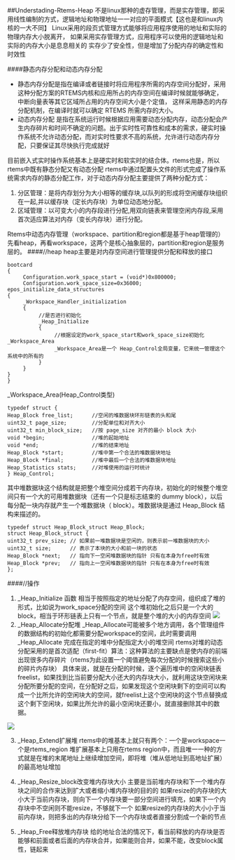 
##Understading-Rtems-Heap
不是linux那种的虚存管理，而是实存管理，即采用线性编制的方式，逻辑地址和物理地址一一对应的平面模式【这也是和linux内核的一大不同】
Linux采用的段页式管理方式能够将应用程序使用的地址和实际的物理内存大小脱离开，
如果采用实存管理方式，应用程序可以使用的逻辑地址和实际的内存大小是息息相关的
实存少了安全性，但是增加了分配内存的确定性和时效性

####静态内存分配和动态内存分配
* 静态内存分配是指在编译或者链接时将应用程序所需的内存空间分配好，采用这种分配方案的RTEMS内核和应用所占的内存空间在编译时候就能够确定，中断向量表等其它区域所占用的内存空间大小是个定值， 这样采用静态的内存分配机制，在编译时就可以确定 RTEMS 所需内存的大小。
* 动态内存分配 是指在系统运行时候根据应用需要动态分配内存，动态分配会产生内存碎片和时间不确定的问题。出于实时性可靠性和成本的需求，硬实时操作系统不允许动态分配，而对实时性要求不高的系统，允许进行动态内存分配，只要保证其尽快执行完成就好

目前嵌入式实时操作系统基本上是硬实时和软实时的结合体。rtems也是，所以rtems中既有静态分配又有动态分配
rtems中通过配置头文件的形式完成了操作系统需求内存的静态分配工作，对于动态内存分配主要提供了两种分配方式：
1. 分区管理：是将内存划分为大小相等的缓存块,以队列的形成将空闲缓存块组织在一起,并以缓存块（定长内存块）为单位动态地分配。
2. 区域管理：以可变大小的内存段进行分配,用双向链表来管理空闲内存段,采用首次适应算法对内存（变长内存块）进行分配。

Rtems中动态内存管理（workspace、partition和region都是基于heap管理的）
先看heap，再看workspace，这两个是核心抽象层的，partition和region是服务层的。
####//heap
heap主要是对内存空间进行管理提供分配和释放的接口
```
bootcard
{
     Configuration.work_space_start = (void*)0x800000;
     Configuration.work_space_size=0x36000;
epos_initialize_data_structures
{
     _Workspace_Handler_initialization
     {
          //是否进行初始化
          _Heap_Initialize
          {
               //根据设定的work_space_start和work_space_size初始化_Workspace_Area          
               _Workspace_Area是一个 Heap_Control全局变量，它来统一管理这个系统中的所有的
          }
     }
}
}
```
_Workspace_Area(Heap_Control类型)
```
typedef struct {
Heap_Block free_list;      //空闲的堆数据块环形链表的头和尾
uint32_t page_size;        //分配单位和对齐大小
uint32_t min_block_size;   //按 page_size 对齐的最小 block 大小
void *begin;               //堆的起始地址
void *end;                 //堆的结束地址
Heap_Block *start;         //堆中第一个合法的堆数据块地址
Heap_Block *final;         //堆中最后一个合法的堆数据块地址
Heap_Statistics stats;     //对堆使用的运行时统计
} Heap_Control;
```
其中堆数据块这个结构就是把整个堆空间分成若干内存块，初始化的时候整个堆空间只有一个大的可用堆数据块（还有一个只是标志结束的 dummy block），以后每分配一块内存就产生一个堆数据块（ block）。堆数据块是通过 Heap_Block 结构来描述的。
```
typedef struct Heap_Block_struct Heap_Block;
struct Heap_Block_struct {
uint32_t prev_size; // 如果前一堆数据块是空闲的，则表示前一堆数据块的大小
uint32_t size;      // 表示了本块的大小和前一块的状态
Heap_Block *next;   // 指向下一空闲堆数据块的指针 只有在本身为free时有效
Heap_Block *prev;   // 指向上一空闲堆数据块的指针 只有在本身为free时有效
};
```
####//操作
1. _Heap_Initialize 函数
相当于按照指定的地址分配了内存空间，组织成了堆的形式，比如说为work_space分配的空间
这个堆初始化之后只是一个大的block，相当于环形链表上只有一个节点，就是整个堆的大小的内存空间
![](http://i.imgur.com/nR8cUOM.png)
2. _Heap_Allocate分配堆
_Heap_Allocate可能被多个地方调用，各个管理组件的数据结构的初始化都需要分配workspace的空间，此时需要调用_Heap_Allocate
完成在指定的堆中分配指定大小的堆空间
rtems对堆的动态分配采用的是首次适配（first-fit）算法：这种算法的主要缺点是使内存的前端出现很多内存碎片（rtems为此设置一个阈值避免每次分配的时候搜索这些小的碎片内存块）
具体来说，就是在分配的时候，逐个遍历堆中的空闲块链表freelist，如果找到比当前要分配大小还大的内存块大小，就利用这块空闲块来分配所要分配的空间，在分配好之后，如果发现这个空闲块剩下的空间可以构成一个比所允许的空闲块大的空间，就freelist上这个空闲块的这个节点替换成这个剩下空闲块，如果比所允许的最小空闲块还要小，就直接删除其中的数据。

![](http://i.imgur.com/pVo9kXO.png)

3. _Heap_Extend扩展堆
rtems中的堆基本上就只有两个：一个是workspace一个是rtems_region
堆扩展基本上只用在rtems region中，而且唯一一种的方式就是在堆的末尾地址上继续增加空间，即将堆（堆从低地址到高地址扩展）的最高地址增加

4. _Heap_Resize_block改变堆内存块大小
主要是当前堆内存块和下一个堆内存块之间的合作来达到扩大或者缩小堆内存块的目的的
如果resize的内存块的大小大于当前内存块，则向下一个内存块要一部分空间进行填充，如果下一个内存块中不空闲则不能resize，不够就下一个
如果resize的内存块的大小小于当前内存块，则把多出的内存块分给下一个内存块或者直接分割成一个新的节点

5. _Heap_Free释放堆内存块
给的地址合法的情况下，看当前释放的内存块是否能够和前面或者后面的内存块合并，如果能则合并，如果不能，改变block属性，链起来

